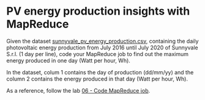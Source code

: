 # PV energy production insights with MapReduce

Given the dataset [sunnyvale_pv_energy_production.csv](../../datasets/sunnyvale_pv_energy_production.csv), containing the daily photovoltaic energy production from July 2016 until July 2020 of Sunnyvale S.r.l. (1 day per line), code your MapReduce job to find out the maximum energy produced in one day (Watt per hour, Wh). 

In the dataset, colum 1 contains the day of production (dd/mm/yy) and the column 2 contains the energy produced in that day (Watt per hour, Wh).

As a reference, follow the lab [06 - Code MapReduce job](../labs/06-Code_MapReduce_job/README.md).